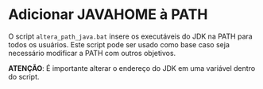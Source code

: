 # Adicionar JAVAHOME à PATH

O script `altera_path_java.bat` insere os executáveis do JDK na PATH para todos os usuários. Este script pode ser usado como base caso seja necessário modificar a PATH com outros objetivos.

**ATENÇÃO**: É importante alterar o endereço do JDK em uma variável dentro do script.
